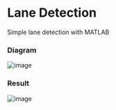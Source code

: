 # Lane Detection
Simple lane detection with MATLAB

### Diagram
![image](https://github.com/cjt10136/lane_detection/assets/147172598/a149e112-4512-43f9-8dbe-7dec6b99062b)

### Result
![image](https://github.com/cjt10136/lane_detection/assets/147172598/de4ff634-1491-434e-8d5c-8ec41d24fc18)
